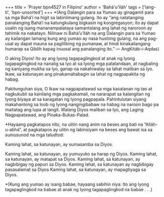 +++
title = 'Prayer bpn4527 in Filipino'
author = 'Bahá'u'lláh'
tags = ['lang-tl', 'bpn-unsorted']
+++
*(Ang Dalangin para sa Yumao ay ginagamit para sa mga Bahá’í na higit sa labinlimang gulang. Ito ay “ang natatanging panalanging Bahá’í na katungkulang bigkasin ng kongregasyon; ito ay dapat usalin ng isang mananampalataya samantalang ang lahat ng naroroon ay tahimik na nakatayo. Nilinaw ni Bahá’u’lláh na ang Dalangin para sa Yumao ay kailangan lamang kung ang yumao ay nasa hustong gulang, na ang pag-usal ay dapat mauna sa paglilibing ng pumanaw, at hindi kinakailangang humarap sa Qiblih kapag inuusal ang panalanging ito.” — AngKitáb-i-Aqdas)

O aking Diyos! Ito ay ang Iyong tagapaglingkod at anak ng Iyong tagapaglingkod na nanalig sa Iyo at sa Iyong mga palatandaan, at nagbaling ng kaniyang mukha sa Iyo, ganap na nakahiwalay sa lahat maliban sa Iyo. Ikaw, sa katunayan ang pinakamahabagin sa lahat ng nagpapakita ng habag.

Pakitunguhan siya, O Ikaw na nagpapatawad sa mga kasalanan ng tao at nagkukubli sa kanilang mga pagkakamali, na nararapat sa kalangitan ng Iyong biyaya at sa karagatan ng Iyong pagpapala. Pahintulutan siyang makahantong sa loob ng Iyong nangingibabaw na habag na naroon bago pa maitatag ang lupa at langit. Walang Diyos maliban sa Iyo, ang Laging Nagpapatawad, ang Pinaka-Bukas-Palad.

*Hayaang pagkatapos nito, na ulitin nang anim na beses ang bati na “Alláh-u-abhá”, at pagkatapos ay ulitin ng labinsiyam na beses ang bawat isa sa sumusunod na mga taludtod:

Kaming lahat, sa katunayan, ay sumasamba sa Diyos.

Kaming lahat, sa katunayan, ay yumuyuko sa harap ng Diyos.
Kaming lahat, sa katunayan, ay matapat sa Diyos.
Kaming lahat, sa katunayan, ay nagbibigay ng papuri sa Diyos.
Kaming lahat, sa katunayan ay nagbibigay pasasalamat sa Diyos
Kaming lahat, sa katunayan, ay mapagtiyaga sa Diyos.

*(Kung ang yumao ay isang babae, hayaang sabihin niya: Ito ang Iyong tagapaglingkod na babae at anak ng Iyong tagapaglingkod na babae . . .)
